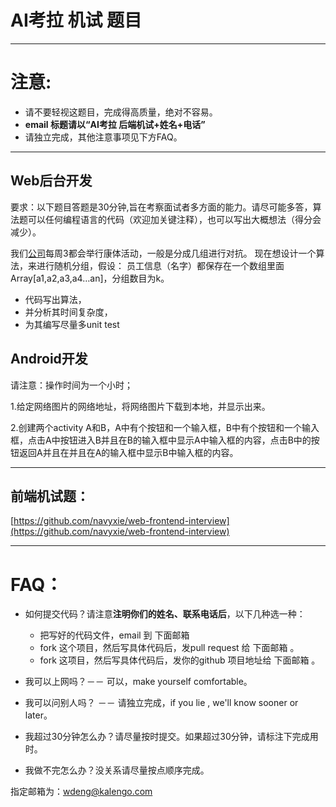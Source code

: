# AI考拉 机试 题目

------
# 注意:
   

 - 请不要轻视这题目，完成得高质量，绝对不容易。
 - **email 标题请以“AI考拉 后端机试+姓名+电话”**
 - 请独立完成，其他注意事项见下方FAQ。

------
    

## Web后台开发
要求：以下题目答题是30分钟,旨在考察面试者多方面的能力。请尽可能多答，算法题可以任何编程语言的代码（欢迎加关键注释），也可以写出大概想法（得分会减少）。

我们[公司][1]每周3都会举行康体活动，一般是分成几组进行对抗。
现在想设计一个算法，来进行随机分组，假设：
员工信息（名字）都保存在一个数组里面 Array[a1,a2,a3,a4…an]，分组数目为k。

 - 代码写出算法，
 - 并分析其时间复杂度，
 - 为其编写尽量多unit test 

  


## Android开发

请注意：操作时间为一个小时；

1.给定网络图片的网络地址，将网络图片下载到本地，并显示出来。



2.创建两个activity A和B，A中有个按钮和一个输入框，B中有个按钮和一个输入框，点击A中按钮进入B并且在B的输入框中显示A中输入框的内容，点击B中的按钮返回A并且在并且在A的输入框中显示B中输入框的内容。


------   
## 前端机试题：

[https://github.com/navyxie/web-frontend-interview](https://github.com/navyxie/web-frontend-interview)

------   

# FAQ：

 - 如何提交代码？请注意**注明你们的姓名、联系电话后**，以下几种选一种：
     - 把写好的代码文件，email 到 下面邮箱 
     - fork 这个项目，然后写具体代码后，发pull request 给 下面邮箱 。
     - fork 这项目，然后写具体代码后，发你的github 项目地址给 下面邮箱 。

 - 我可以上网吗？－－ 可以，make yourself comfortable。
 - 我可以问别人吗？ －－ 请独立完成，if you lie , we'll know sooner or later。
 - 我超过30分钟怎么办？请尽量按时提交。如果超过30分钟，请标注下完成用时。
 - 我做不完怎么办？没关系请尽量按点顺序完成。
 
指定邮箱为：wdeng@kalengo.com

  [1]: http://www.kaolalicai.cn


